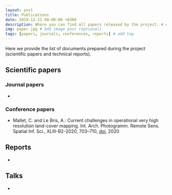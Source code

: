 ```yaml
---
layout: post
title: Publications
date: 2019-12-12 00:00:00 +0300
description: Where you can find all papers released by the project. # Add post description (optional)
img: paper.jpg # Add image post (optional)
tags: [papers, journals, conferences, reports] # add tag
---
```

Here we provide the list of documents prepared during the project (scientific papers and technical reports).

## Scientific papers

### Journal papers

<ul>
  <li> </li>
  </ul>

### Conference papers

<ul>
  <li> Mallet, C. and Le Bris, A.: Current challenges in operational very high resolution land-cover mapping. Int. Arch. Photogramm. Remote Sens. Spatial Inf. Sci., XLIII-B2-2020, 703–710, <a href="https://doi.org/10.5194/isprs-archives-XLIII-B2-2020-703-2020" target="_blank">doi</a>, 2020 </li>
  </ul>

## Reports

<ul>
  <li> </li>
  </ul>

## Talks
<ul>
  <li> </li>
  </ul>
